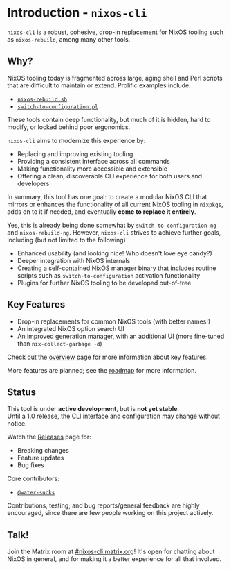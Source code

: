 # Introduction - `nixos-cli`

`nixos-cli` is a robust, cohesive, drop-in replacement for NixOS tooling such as
`nixos-rebuild`, among many other tools.

## Why?

NixOS tooling today is fragmented across large, aging shell and Perl scripts
that are difficult to maintain or extend. Prolific examples include:

- [`nixos-rebuild.sh`](https://github.com/NixOS/nixpkgs/blob/master/pkgs/os-specific/linux/nixos-rebuild/nixos-rebuild.sh)
- [`switch-to-configuration.pl`](https://github.com/NixOS/nixpkgs/blob/master/nixos/modules/system/activation/switch-to-configuration.pl)

These tools contain deep functionality, but much of it is hidden, hard to
modify, or locked behind poor ergonomics.

`nixos-cli` aims to modernize this experience by:

- Replacing and improving existing tooling
- Providing a consistent interface across all commands
- Making functionality more accessible and extensible
- Offering a clean, discoverable CLI experience for both users and developers

In summary, this tool has one goal: to create a modular NixOS CLI that mirrors
or enhances the functionality of all current NixOS tooling in `nixpkgs`, adds on
to it if needed, and eventually **come to replace it entirely**.

Yes, this is already being done somewhat by `switch-to-configuration-ng` and
`nixos-rebuild-ng`. However, `nixos-cli` strives to achieve further goals,
including (but not limited to the following)

- Enhanced usability (and looking nice! Who doesn't love eye candy?)
- Deeper integration with NixOS internals
- Creating a self-contained NixOS manager binary that includes routine scripts
  such as `switch-to-configuration` activation functionality
- Plugins for further NixOS tooling to be developed out-of-tree

## Key Features

- Drop-in replacements for common NixOS tools (with better names!)
- An integrated NixOS option search UI
- An improved generation manager, with an additional UI (more fine-tuned than
  `nix-collect-garbage -d`)

Check out the [overview](./overview.md) page for more information about key
features.

More features are planned; see the [roadmap](roadmap.md) for more information.

## Status

This tool is under **active development**, but is **not yet stable**.  
Until a 1.0 release, the CLI interface and configuration may change without
notice.

Watch the [Releases](https://github.com/nix-community/nixos-cli/releases) page
for:

- Breaking changes
- Feature updates
- Bug fixes

Core contributors:

- [`@water-sucks`](https://github.com/water-sucks)

Contributions, testing, and bug reports/general feedback are highly encouraged,
since there are few people working on this project actively.

## Talk!

Join the Matrix room at
[#nixos-cli:matrix.org](https://matrix.to/#/#nixos-cli:matrix.org)! It's open
for chatting about NixOS in general, and for making it a better experience for
all that involved.
